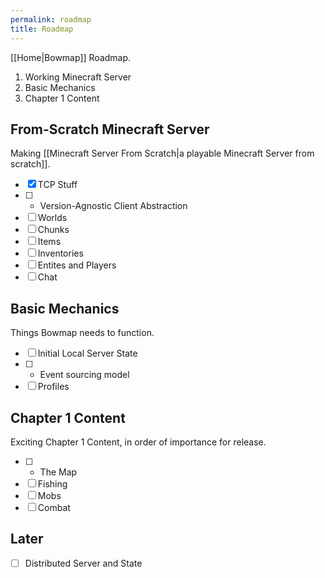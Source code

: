 ```yaml
---
permalink: roadmap
title: Roadmap
---
```


[[Home|Bowmap]] Roadmap.

1. Working Minecraft Server
2. Basic Mechanics
3. Chapter 1 Content

## From-Scratch Minecraft Server

Making [[Minecraft Server From Scratch|a playable Minecraft Server from scratch]].

- [x] TCP Stuff
- [ ] * Version-Agnostic Client Abstraction
- [ ] Worlds
- [ ] Chunks
- [ ] Items
- [ ] Inventories
- [ ] Entites and Players
- [ ] Chat

## Basic Mechanics

Things Bowmap needs to function.

- [ ] Initial Local Server State
- [ ] * Event sourcing model
- [ ] Profiles

## Chapter 1 Content

Exciting Chapter 1 Content, in order of importance for release.

- [ ] * The Map
- [ ] Fishing
- [ ] Mobs
- [ ] Combat

## Later

- [ ] Distributed Server and State
